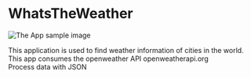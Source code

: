 # WhatsTheWeather

![The App sample image](https://lh3.googleusercontent.com/FscqOal8aU07X2MR7YVoSJFoZCYR-0YNYIwbKjdeL74_4X9BM7sCPHkcCX_oXJB6XDDwB1TzN8SBUAD3kBZ7k6RFU4nfmNriIVIz66FgFbpzaDb7XrZYIEKrUrhtsB1V2akB5grF_AKRpbaCjMkFuPbVTXy1YZDVnA2_yUlU5LN-os0gmssDQ54STyWhHvkyS1PIN-Ft9kbdHyrdK_t3lmDqtPu49TvadSrU31NH9MVow7EfEJ14agE1JuiVYPpvt4hLMS59CE7KErVEahnyeyg5Qn-ej9ClQm4rjj71cUjaM87A9uqeU9n4yc6OilVRQAVUb-8FjUX3weJsyx_SgjiWgVM_ywfiufCYFclY1bp7qzcrRJ0YFRlLnKSTMdZbHVoOmmW4AYLQxXGrrvBpXlrYL3cgSNRbXxpqaJlFk0v_notSzIfw7g8SnWWNQPW8hvPx9bEJ-cdpMJ3dGPvzbIb9Zz-PTtEm8Orty_8wrxIQ013CDnVtwqAhj2N6pvjWx-Ugke3VPeS79EZcJpZsmOBk8wsQ6dMo-nqzF0m8LXpuBFujjiv_7Fz5ianjwRQmiRGTP5a8JbuCUf76IiFliVgSw7C0Wx-nbcHwlJIQpqk6Kzvk8YymuRsQxoAUVpl__mCKYTY8TsJIFzqTgY4WecRDTGzg7J0qm-T0nUUCNgOi8ps85bSgoFZQ2AJgd0udGjWUFyTNd6EfOkUdgE-TbIAKTg=w288-h638-no?authuser=1)

<l>This application is used to find weather information of cities in the world. <br>
This app consumes the openweather API openweatherapi.org<br>
Process data with JSON<br>
